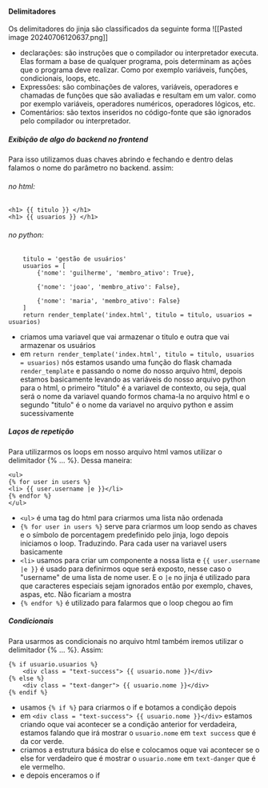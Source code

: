 
#### Delimitadores
Os delimitadores do jinja são classificados da seguinte forma
![[Pasted image 20240706120637.png]]
- declarações: são instruções que o compilador ou interpretador executa. Elas formam a base de qualquer programa, pois determinam as ações que o programa deve realizar. Como por exemplo variáveis, funções, condicionais, loops, etc.
- Expressões: são combinações de valores, variáveis, operadores e chamadas de funções que são avaliadas e resultam em um valor. como por exemplo variáveis, operadores numéricos, operadores lógicos, etc.
- Comentários: são textos inseridos no código-fonte que são ignorados pelo compilador ou interpretador.

##### Exibição de algo do backend no frontend
Para isso utilizamos duas chaves abrindo e fechando e dentro delas falamos o nome do parâmetro no backend. assim:

###### no html:
```
<h1> {{ titulo }} </h1>
<h1> {{ usuarios }} </h1>
```

###### no python:
```
    titulo = 'gestão de usuários'
    usuarios = [
        {'nome': 'guilherme', 'membro_ativo': True},

        {'nome': 'joao', 'membro_ativo': False},

        {'nome': 'maria', 'membro_ativo': False}
    ]
    return render_template('index.html', titulo = titulo, usuarios = usuarios)
```

- criamos uma variavel que vai armazenar o titulo e outra que vai armazenar os usuários
- em `return render_template('index.html', titulo = titulo, usuarios = usuarios)` nós estamos usando uma função do flask chamada `render_template` e passando o nome do nosso arquivo html, depois estamos basicamente levando as variáveis do nosso arquivo python para o html, o primeiro "titulo" é a variavel de contexto, ou seja, qual será o nome da variavel quando formos chama-la no arquivo html e o segundo "titulo" é o nome da variavel no arquivo python e assim sucessivamente

##### Laços de repetição
Para utilizarmos os loops em nosso arquivo html vamos utilizar o delimitador {% ... %}. Dessa maneira:
```
<ul>
{% for user in users %}
<li> {{ user.username |e }}</li>
{% endfor %}
</ul>
```
- `<ul>` é uma tag do html para criarmos uma lista não ordenada
- `{% for user in users %}` serve para criarmos um loop sendo as chaves e o símbolo de porcentagem predefinido pelo jinja, logo depois iniciamos o loop. Traduzindo. Para cada user na variavel users basicamente
- `<li>` usamos para criar um componente a nossa lista e `{{ user.username |e }}` é usado para definirmos oque será exposto, nesse caso o "username" de uma lista de nome user. E o `|e` no jinja é utilizado para que caracteres especiais sejam ignorados então por exemplo, chaves, aspas, etc. Não ficariam a mostra
- `{% endfor %}` é utilizado para falarmos que o loop chegou ao fim


##### Condicionais
Para usarmos as condicionais no arquivo html também iremos utilizar o delimitador {% ... %}. Assim: 
```
{% if usuario.usuarios %}
	<div class = "text-success"> {{ usuario.nome }}</div>
{% else %}
	<div class = "text-danger"> {{ usuario.nome }}</div>
{% endif %}
```

- usamos `{% if %}` para criarmos o if e botamos a condição depois
- em `<div class = "text-success"> {{ usuario.nome }}</div>` estamos criando oque vai acontecer se a condição anterior for verdadeira, estamos falando que irá mostrar o `usuario.nome` em `text success` que é da cor verde. 
- criamos a estrutura básica do else e colocamos oque vai acontecer se o else for verdadeiro que é mostrar o `usuario.nome` em `text-danger` que é ele vermelho.
- e depois enceramos o if